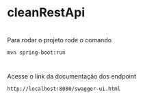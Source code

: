 # cleanRestApi
#
Para rodar o projeto rode o comando
```console 
mvn spring-boot:run 
```
#
Acesse o link da documentação dos endpoint
```console 
http://localhost:8080/swagger-ui.html
```

